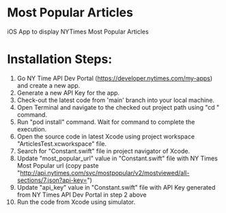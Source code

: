# Most Popular Articles
iOS App to display NYTimes Most Popular Articles

# Installation Steps:
1. Go NY Time API Dev Portal (https://developer.nytimes.com/my-apps) and create a new app.
2. Generate a new API Key for the app.
3. Check-out the latest code from 'main' branch into your local machine.
4. Open Terminal and navigate to the checked out project path using "cd <path of the directory>" command.
5. Run "pod install" command. Wait for command to complete the execution.
6. Open the source code in latest Xcode using project workspace "ArticlesTest.xcworkspace" file.
7. Search for "Constant.swift" file in project navigator of Xcode.
8. Update "most_popular_url" value in "Constant.swift" file with NY Times Most Popular url (copy paste "http://api.nytimes.com/svc/mostpopular/v2/mostviewed/all-sections/7.json?api-key=") 
9. Update "api_key" value in "Constant.swift" file with API Key generated from NY Times API Dev Portal in step 2 above
10. Run the code from Xcode using simulator.
